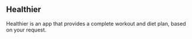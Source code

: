## Healthier
Healthier is an app that provides a complete workout and diet plan, based on your request.